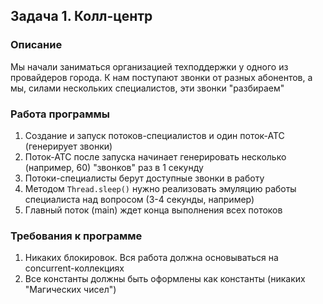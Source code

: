 ## Задача 1. Колл-центр

### Описание
Мы начали заниматься организацией техподдержки у одного из провайдеров города. К нам поступают звонки от разных абонентов, а мы, силами нескольких специалистов, эти звонки "разбираем"

### Работа программы
1. Создание и запуск потоков-специалистов и один поток-АТС (генерирует звонки)
2. Поток-АТС после запуска начинает генерировать несколько (например, 60) "звонков" раз в 1 секунду
3. Потоки-специалисты берут доступные звонки в работу
4. Методом `Thread.sleep()` нужно реализовать эмуляцию работы специалиста над вопросом (3-4 секунды, например)
5. Главный поток (main) ждет конца выполнения всех потоков

### Требования к программе
1. Никаких блокировок. Вся работа должна основываться на concurrent-коллекциях
2. Все константы должны быть оформлены как константы (никаких "Магических чисел")
